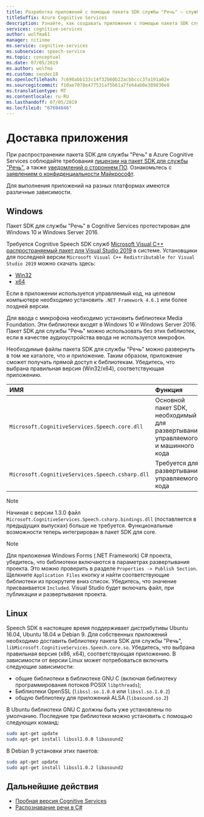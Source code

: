 ```yaml
---
title: Разработка приложений с помощью пакета SDK службы "Речь" — служба "Речь"
titleSuffix: Azure Cognitive Services
description: Узнайте, как создавать приложения с помощью пакета SDK службы "Речь".
services: cognitive-services
author: wolfma61
manager: nitinme
ms.service: cognitive-services
ms.subservice: speech-service
ms.topic: conceptual
ms.date: 07/05/2019
ms.author: wolfma
ms.custom: seodec18
ms.openlocfilehash: 7c698abb133c14f32b60b22acbbccc37a191a02e
ms.sourcegitcommit: f10ae7078e477531af5b61a7fe64ab0e389830e8
ms.translationtype: MT
ms.contentlocale: ru-RU
ms.lasthandoff: 07/05/2019
ms.locfileid: "67604846"
---
```

# <a name="ship-an-application"></a>Доставка приложения

При распространении пакета SDK для службы "Речь" в Azure Cognitive Services соблюдайте требования [лицензии на пакет SDK для службы "Речь"](https://aka.ms/csspeech/license201809), а также [уведомлений о стороннем ПО](https://csspeechstorage.blob.core.windows.net/drop/1.0.0/ThirdPartyNotices.html). Ознакомьтесь с [заявлением о конфиденциальности Майкрософт](https://aka.ms/csspeech/privacy).

Для выполнения приложений на разных платформах имеются различные зависимости.

## <a name="windows"></a>Windows

Пакет SDK для службы "Речь" в Cognitive Services протестирован для Windows 10 и Windows Server 2016.

Требуется Cognitive Speech SDK служб [Microsoft Visual C++ распространяемый пакет для Visual Studio 2019](https://support.microsoft.com/help/2977003/the-latest-supported-visual-c-downloads) в системе. Установщики для последней версии `Microsoft Visual C++ Redistributable for Visual Studio 2019` можно скачать здесь:

- [Win32](https://aka.ms/vs/16/release/vc_redist.x86.exe)
- [x64](https://aka.ms/vs/16/release/vc_redist.x64.exe)

Если в приложении используется управляемый код, на целевом компьютере необходимо установить `.NET Framework 4.6.1` или более поздней версии.

Для ввода с микрофона необходимо установить библиотеки Media Foundation. Эти библиотеки входят в Windows 10 и Windows Server 2016. Пакет SDK для службы "Речь" можно использовать без этих библиотек, если в качестве аудиоустройства ввода не используется микрофон.

Необходимые файлы пакета SDK для службы "Речь" можно развернуть в том же каталоге, что и приложение. Таким образом, приложение сможет получать прямой доступ к библиотекам. Убедитесь, что выбрана правильная версия (Win32/x64), соответствующая приложению.

| ИМЯ | Функция
|:-----|:----|
| `Microsoft.CognitiveServices.Speech.core.dll` | Основной пакет SDK, необходимый для развертывания управляемого и машинного кода
| `Microsoft.CognitiveServices.Speech.csharp.dll` | Требуется для развертывания управляемого кода

>[!NOTE]
> Начиная с версии 1.3.0 файл `Microsoft.CognitiveServices.Speech.csharp.bindings.dll` (поставляется в предыдущих выпусках) больше не требуется. Функциональные возможности теперь интегрирован в пакет SDK для core.

>[!NOTE]
> Для приложения Windows Forms (.NET Framework) C# проекта, убедитесь, что библиотеки включаются в параметрах развертывания проекта. Это можно проверить в разделе `Properties -> Publish Section`. Щелкните `Application Files` кнопку и найти соответствующие библиотеки из прокрутите вниз список. Убедитесь, что значение присваивается `Included`. Visual Studio будет включать файл, при публикации и развертывания проекта.

## <a name="linux"></a>Linux

Speech SDK в настоящее время поддерживает дистрибутивы Ubuntu 16.04, Ubuntu 18.04 и Debian 9.
Для собственных приложений необходимо доставить библиотеку пакета SDK для службы "Речь", `libMicrosoft.CognitiveServices.Speech.core.so`.
Убедитесь, что выбрана правильная версия (x86, x64), соответствующая приложению. В зависимости от версии Linux может потребоваться включить следующие зависимости:

* общие библиотеки в библиотеке GNU C (включая библиотеку программирования потоков POSIX `libpthreads`);
* Библиотеки OpenSSL (`libssl.so.1.0.0` или `libssl.so.1.0.2`)
* общую библиотеку для приложений ALSA (`libasound.so.2`)

В Ubuntu библиотеки GNU C должны быть уже установлены по умолчанию. Последние три библиотеки можно установить с помощью следующих команд:

```sh
sudo apt-get update
sudo apt-get install libssl1.0.0 libasound2
```

В Debian 9 установки этих пакетов:

```sh
sudo apt-get update
sudo apt-get install libssl1.0.2 libasound2
```

## <a name="next-steps"></a>Дальнейшие действия

* [Пробная версия Cognitive Services](https://azure.microsoft.com/try/cognitive-services/)
* [Распознавание речи в C#](quickstart-csharp-dotnet-windows.md)
